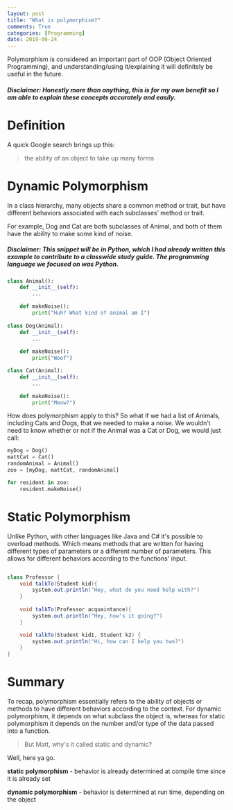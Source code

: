 ```yaml
---
layout: post
title: "What is polymorphism?"
comments: True
categories: [Programming]
date: 2019-06-24
---
```

Polymorphism is considered an important part of OOP (Object Oriented Programming), and understanding/using it/explaining it will definitely be useful in the future. 


##### Disclaimer: Honestly more than anything, this is for my own benefit so I am able to explain these concepts accurately and easily. 

# Definition
A quick Google search brings up this:
> the ability of an object to take up many forms

# Dynamic Polymorphism

In a class hierarchy, many objects share a common method or trait, but have different behaviors associated with each subclasses’ method or trait. 

For example, Dog and Cat are both subclasses of Animal, and both of them have the ability to make some kind of noise.  
##### Disclaimer: This snippet will be in Python, which I had already written this example to contribute to a classwide study guide. The programming language we focused on was Python. 
```python
class Animal():
    def __init__(self):
        ...

    def makeNoise():
        print("Huh? What kind of animal am I")
    
class Dog(Animal):
    def __init__(self):
        ...
    
    def makeNoise():
        print("Woof")

class Cat(Animal):
    def __init__(self):
        ...

    def makeNoise():
        print("Meow?")
```

How does polymorphism apply to this? So what if we had a list of Animals, including Cats and Dogs, that we needed to make a noise. We wouldn’t need to know whether or not if the Animal was a Cat or Dog, we would just call:

```python
myDog = Dog()
mattCat = Cat()
randomAnimal = Animal()
zoo = [myDog, mattCat, randomAnimal]

for resident in zoo:
    resident.makeNoise()
```

# Static Polymorphism

Unlike Python, with other languages like Java and C# it's possible to overload methods. Which means methods that are written for having different types of parameters or a different number of parameters. This allows for different behaviors according to the functions' input. 

```java

class Professor {
    void talkTo(Student kid){
        system.out.println("Hey, what do you need help with?")
    }
    
    void talkTo(Professor acquaintance){
        system.out.println("Hey, how's it going?")
    }

    void talkTo(Student kid1, Student k2) {
        system.out.println("Hi, how can I help you two?")
    }
}

```
# Summary 
To recap, polymorphism essentially refers to the ability of objects or methods to have different behaviors according to the context. For dynamic polymorphism, it depends on what subclass the object is, whereas for static polymorphism it depends on the number and/or type of the data passed into a function. 

> But Matt, why's it called static and dynamic? 

Well, here ya go. 

**static polymorphism** - behavior is already determined at compile time since it is already set

**dynamic polymorphism** - behavior is determined at run time, depending on the object